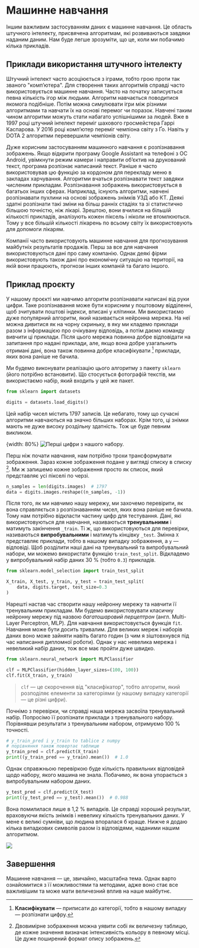 # Машинне навчання

Іншим важливим застосуванням даних є машинне навчання. Це область штучного інтелекту, присвячена алгоритмам, які розвиваються завдяки наданим даним. Нам буде легше зрозуміти, що це, коли ми побачимо кілька прикладів.

## Приклади використання штучного інтелекту

Штучний інтелект часто асоціюється з іграми, тобто грою проти так званого "комп’ютера". Для створення таких алгоритмів справді часто використовується машинне навчання. Часто на початку записується певна кількість ігор між людьми. Алгоритм навчається поводитися якомога подібніше. Потім можна симулювати ігри між різними алгоритмами та навчати їх на основі перемог чи поразок. Навчені таким чином алгоритми можуть стати набагато успішнішими за людей. Вже в 1997 році штучний інтелект переміг шахового гросмейстера Гаррі Каспарова. У 2016 році комп’ютер переміг чемпіона світу з Ґо. Навіть у DOTA 2 алгоритми перевершили чемпіонів світу.

Дуже корисним застосуванням машинного навчання є розпізнавання зображень. Якщо відкрити програму Google Assistant на телефоні з ОС Android, увімкнути режим камери і направити об’єктив на друкований текст, програма розпізнає написаний текст. Раніше я часто використовував цю функцію за кордоном для перекладу меню в закладах харчування. Алгоритми вчаться розпізнавати текст завдяки численим прикладам. Розпізнавання зображень використовується в багатьох інших сферах. Наприклад, існують алгоритми, навчені розпізнавати пухлини на основі зображень знімків УЗД або КТ. Деякі здатні розпізнати такі зміни на більш ранніх стадіях та зі статистично більшою точністю, ніж лікарі. Зрештою, вони вчилися на більшій кількості прикладів, аналізують кожен піксель і ніколи не втомлюються. Тому у все більшій кількості лікарень по всьому світу їх використовують для допомоги лікарям.

Компанії часто використовують машинне навчання для прогнозування майбутніх результатів продажів. Перш за все для навчання використовуються дані про саму компанію. Однак деякі фірми використовують також дані про економічну ситуацію на території, на якій вони працюють, прогнози інших компаній та багато іншого.

## Приклад проєкту

У нашому проєкті ми навчимо алгоритм розпізнавати написані від руки цифри. Таке розпізнавання може бути корисним у поштовому відділенні, щоб зчитувати поштові індекси, вписані у клітинки. Ми використаємо дуже популярний алгоритм, який називається нейронна мережа. На неї можна дивитися як на чорну скриньку, в яку ми кладемо приклади разом з інформацією про очікувану відповідь, а потім даємо команду вивчити ці приклади. Після цього мережа повинна добре відповідати на запитання про надані приклади, але, якщо вона добре узагальнить отримані дані, вона також повинна добре класифікувати [^401_1] приклади, яких вона раніше не бачила.

Ми будемо виконувати реалізацію цього алгоритму з пакету `sklearn` (його потрібно встановити). Що стосується фотографій текстів, ми використаємо набір, який входить у цей же пакет.

```python
from sklearn import datasets

digits = datasets.load_digits()
```

Цей набір чисел містить 1797 записів. Це небагато, тому що сучасні алгоритми навчаються на значно більших наборах. Крім того, ці знімки мають не дуже високу роздільну здатність. Тож це буде певним викликом.

{width: 80%}
![Перші цифри з нашого набору.](402_digits.png)

Перш ніж почати навчання, нам потрібно трохи трансформувати зображення. Зараз кожне зображення подане у вигляді списку в списку [^401_2]. Ми ж запишемо кожне зображення просто як список, який представляє усі пікселі по черзі.

```python
n_samples = len(digits.images)  # 1797
data = digits.images.reshape((n_samples, -1))
```

Після того, як ми навчимо нашу мережу, ми захочемо перевірити, як вона справляється з розпізнаванням чисел, яких вона раніше не бачила. Тому нам потрібно відкласти частину цифр для тестування. Дані, які використовуються для навчання, називаються **тренувальними** і матимуть закінчення `_train`. Ті ж, що використовуються для перевірки, називаються **випробувальними** і матимуть кінцівку `_test`. Змінна `X` представляє приклади, тобто в нашому випадку зображення, а `y` — відповіді. Щоб розділити наші дані на тренувальний та випробувальний набори, ми можемо використати функцію `train_test_split`. Відкладемо у випробувальний набір даних 30 % (тобто `0.3`) прикладів.

```python
from sklearn.model_selection import train_test_split

X_train, X_test, y_train, y_test = train_test_split(
    data, digits.target, test_size=0.3
)
```

Нарешті настав час створити нашу нейронну мережу та навчити її тренувальним прикладам. Ми будемо використовувати класичну нейронну мережу під назвою *багатошаровий перцептрон* (англ. Multi-Layer Perceptron, MLP). Для навчання використовується функція `fit`. Навчання може бути досить тривалим. Для великих мереж і наборів даних воно може зайняти навіть багато годин (з чим я зіштовхнувся під час написання дипломної роботи). Однак у нас невелика мережа і невеликий набір даних, тож все має пройти дуже швидко.

```python
from sklearn.neural_network import MLPClassifier

clf = MLPClassifier(hidden_layer_sizes=(100, 100))
clf.fit(X_train, y_train)
```

> `clf` — це скорочення від "класифікатор", тобто алгоритм, який розподіляє елементи за категоріями (у нашому випадку категорії — це різні цифри).

Почнімо з перевірки, чи справді наша мережа засвоїла тренувальний набір. Попросімо її розпізнати приклади з тренувального набору. Порівнявши результати з тренувальним набором, отримуємо 100 % точності.

```python
# y_train_pred i y_train to tablice z numpy
# порівняння також повертає таблицю
y_train_pred = clf.predict(X_train)
print((y_train_pred == y_train).mean())  # 1.0
```

Однак справжньою перевіркою буде кількість правильних відповідей щодо набору, якого машина не знала. Побачимо, як вона упорається з випробувальним набором даних.

```python
y_test_pred = clf.predict(X_test)
print((y_test_pred == y_test).mean())  # 0.988
```

Вона помилилася лише в 1,2 % випадків. Це справді хороший результат, враховуючи якість знімків і невелику кількість тренувальних даних. У мене є великі сумніви, що людина впоралася б краще. Нижче я додаю кілька випадкових символів разом із відповідями, наданими нашим алгоритмом.

![](402_predicitons.png)

## Завершення

Машинне навчання — це, звичайно, масштабна тема. Однак варто ознайомитися з її можливостями та методами, адже воно стає все важливішим та може мати величезний вплив на наше майбутнє.

[^401_1]: **Класифікувати** — приписати до категорії, тобто в нашому випадку — розпізнати цифру.
[^401_2]: Двовимірне зображення можна уявити собі як величезну таблицю, де кожне значення визначає інтенсивність кольору в певному місці. Це дуже поширений формат опису зображень.



